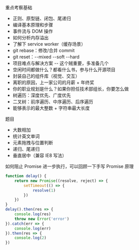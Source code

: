 重点考察基础
* 正则、原型链、闭包、尾递归
* 编译基本原理和步骤
* 事件流与 DOM 操作
* 如何分析内存溢出
* 了解下 service worker（缓存场景）
* git rebase：修改/合并 commit
* git reset：--mixed --soft --hard
* 项目难点与解决方案 -- 这个贼重要，多准备几个
* 空闲时间都做什么？都看什么书，参与什么开源项目
* 封装自己的组件库（视觉、交互）
* 离职的原因，上一家公司的月薪 + 年终奖
* 你的职业规划是什么？如果你担任技术部组长，你要怎么做
* 树遍历：深度优先、广度优先
* 二叉树：前序遍历、中序遍历、后序遍历
* 能够表示的最大整数 + 字符串最大长度

题目
* 大数相加
* 统计英文单词
* 元素拖拽与位置判断
* 递归、尾递归
* 垂直居中（兼容 IE8 写法）

如何阻止 Promise 进一步执行，可以回顾一下手写 Promise 原理
```js
function delay() {
    return new Promise((resolve, reject) => {
        setTimeout(() => {
            resolve(1)
        })
    })
}
delay().then(res => {
    console.log(res)
    throw new Error('error')
}).catch(err => {
    console.log(err)
}).then(res => {
    console.log(2)
})
```